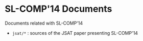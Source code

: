 # SL-COMP'14 Documents #

Documents related with SL-COMP'14

* `jsat/*` : sources of the JSAT paper presenting SL-COMP'14

